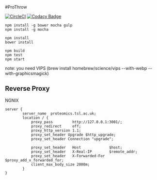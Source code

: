 #ProThrow

[![CircleCI](https://circleci.com/gh/TeamMacLean/proThrow.svg?style=svg)](https://circleci.com/gh/TeamMacLean/proThrow)
[![Codacy Badge](https://api.codacy.com/project/badge/Grade/66df9dd8d9cd44f397641c9d26d2bd60)](https://www.codacy.com/app/wookoouk/proThrow?utm_source=github.com&amp;utm_medium=referral&amp;utm_content=TeamMacLean/proThrow&amp;utm_campaign=Badge_Grade)

```
npm install -g bower mocha gulp
npm install -g mocha
```


```
npm install
bower install

npm build
npm test
npm start
```

note: you need VIPS (brew install homebrew/science/vips --with-webp --with-graphicsmagick)

## Reverse Proxy
NGNIX
```
server {
        server_name  proteomics.tsl.ac.uk;
        location / {
            proxy_pass         http://127.0.0.1:3001/;
            proxy_redirect     off;
            proxy_http_version 1.1;
            proxy_set_header Upgrade $http_upgrade;
            proxy_set_header Connection "upgrade";

            proxy_set_header   Host             $host;
            proxy_set_header   X-Real-IP        $remote_addr;
            proxy_set_header   X-Forwarded-For  $proxy_add_x_forwarded_for;
            client_max_body_size 2000m;
        }
}
```
